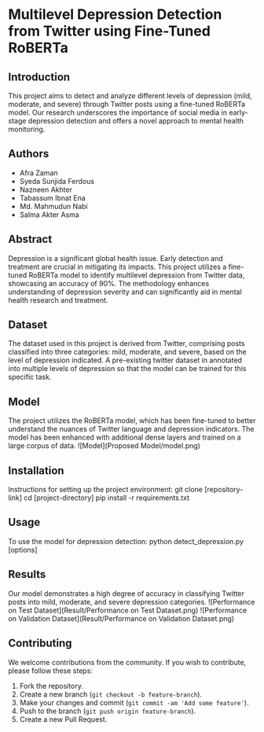 # Multilevel Depression Detection from Twitter using Fine-Tuned RoBERTa

## Introduction
This project aims to detect and analyze different levels of depression (mild, moderate, and severe) through Twitter posts using a fine-tuned RoBERTa model. Our research underscores the importance of social media in early-stage depression detection and offers a novel approach to mental health monitoring.

## Authors
- Afra Zaman
- Syeda Sunjida Ferdous
- Nazneen Akhter
- Tabassum Ibnat Ena
- Md. Mahmudun Nabi
- Salma Akter Asma

## Abstract
Depression is a significant global health issue. Early detection and treatment are crucial in mitigating its impacts. This project utilizes a fine-tuned RoBERTa model to identify multilevel depression from Twitter data, showcasing an accuracy of 90%. The methodology enhances understanding of depression severity and can significantly aid in mental health research and treatment.

## Dataset
The dataset used in this project is derived from Twitter, comprising posts classified into three categories: mild, moderate, and severe, based on the level of depression indicated. A pre-existing twitter dataset in annotated into multiple levels of depression so that the model can be trained for this specific task.

## Model
The project utilizes the RoBERTa model, which has been fine-tuned to better understand the nuances of Twitter language and depression indicators. The model has been enhanced with additional dense layers and trained on a large corpus of data.
![Model](Proposed Model/model.png)


## Installation
Instructions for setting up the project environment:
git clone [repository-link]
cd [project-directory]
pip install -r requirements.txt


## Usage
To use the model for depression detection:
python detect_depression.py [options]


## Results
Our model demonstrates a high degree of accuracy in classifying Twitter posts into mild, moderate, and severe depression categories. 
![Performance on Test Dataset](Result/Performance on Test Dataset.png)
![Performance on Validation Dataset](Result/Performance on Validation Dataset.png)



## Contributing
We welcome contributions from the community. If you wish to contribute, please follow these steps:
1. Fork the repository.
2. Create a new branch (`git checkout -b feature-branch`).
3. Make your changes and commit (`git commit -am 'Add some feature'`).
4. Push to the branch (`git push origin feature-branch`).
5. Create a new Pull Request.

